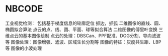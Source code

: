 # NBCODE

工业视觉检测：
	包括基于梯度信息的轮廓定位
	抓边，抓弧
	二维图像的直线、圆、椭圆拟合算法
	点云的点、线、圆、平面、球等拟合算法
	二维图像的傅里叶变换
	三维点云的基本图像绘制
	点云的处理：DBSCan、PPF配准、DOG分割、导向滤波等
	图像处理：图像增强、滤波、区域生长分割等
	图像的特征：灰度共生距、LBP等
	图像的小波处理
	